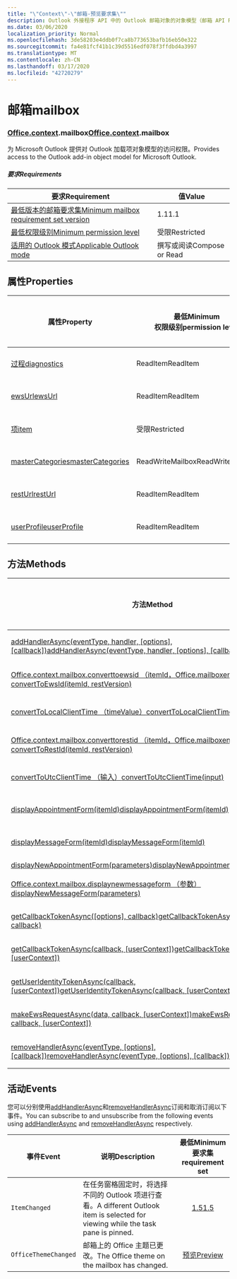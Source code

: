 ```yaml
---
title: "\"Context\"-\"邮箱-预览要求集\""
description: Outlook 外接程序 API 中的 Outlook 邮箱对象的对象模型（邮箱 API Preview 版本）。
ms.date: 03/06/2020
localization_priority: Normal
ms.openlocfilehash: 3de58203e4ddb0f7ca8b773653bafb16eb50e322
ms.sourcegitcommit: fa4e81fcf41b1c39d5516edf078f3ffdbd4a3997
ms.translationtype: MT
ms.contentlocale: zh-CN
ms.lasthandoff: 03/17/2020
ms.locfileid: "42720279"
---
```

# <a name="mailbox"></a><span data-ttu-id="775b5-103">邮箱</span><span class="sxs-lookup"><span data-stu-id="775b5-103">mailbox</span></span>

### <a name="officecontextmailbox"></a><span data-ttu-id="775b5-104">[Office](office.md)[.context](office.context.md).mailbox</span><span class="sxs-lookup"><span data-stu-id="775b5-104">[Office](office.md)[.context](office.context.md).mailbox</span></span>

<span data-ttu-id="775b5-105">为 Microsoft Outlook 提供对 Outlook 加载项对象模型的访问权限。</span><span class="sxs-lookup"><span data-stu-id="775b5-105">Provides access to the Outlook add-in object model for Microsoft Outlook.</span></span>

##### <a name="requirements"></a><span data-ttu-id="775b5-106">要求</span><span class="sxs-lookup"><span data-stu-id="775b5-106">Requirements</span></span>

|<span data-ttu-id="775b5-107">要求</span><span class="sxs-lookup"><span data-stu-id="775b5-107">Requirement</span></span>| <span data-ttu-id="775b5-108">值</span><span class="sxs-lookup"><span data-stu-id="775b5-108">Value</span></span>|
|---|---|
|[<span data-ttu-id="775b5-109">最低版本的邮箱要求集</span><span class="sxs-lookup"><span data-stu-id="775b5-109">Minimum mailbox requirement set version</span></span>](../../requirement-sets/outlook-api-requirement-sets.md)| <span data-ttu-id="775b5-110">1.1</span><span class="sxs-lookup"><span data-stu-id="775b5-110">1.1</span></span>|
|[<span data-ttu-id="775b5-111">最低权限级别</span><span class="sxs-lookup"><span data-stu-id="775b5-111">Minimum permission level</span></span>](../../../outlook/understanding-outlook-add-in-permissions.md)| <span data-ttu-id="775b5-112">受限</span><span class="sxs-lookup"><span data-stu-id="775b5-112">Restricted</span></span>|
|[<span data-ttu-id="775b5-113">适用的 Outlook 模式</span><span class="sxs-lookup"><span data-stu-id="775b5-113">Applicable Outlook mode</span></span>](../../../outlook/outlook-add-ins-overview.md#extension-points)| <span data-ttu-id="775b5-114">撰写或阅读</span><span class="sxs-lookup"><span data-stu-id="775b5-114">Compose or Read</span></span>|

## <a name="properties"></a><span data-ttu-id="775b5-115">属性</span><span class="sxs-lookup"><span data-stu-id="775b5-115">Properties</span></span>

| <span data-ttu-id="775b5-116">属性</span><span class="sxs-lookup"><span data-stu-id="775b5-116">Property</span></span> | <span data-ttu-id="775b5-117">最低</span><span class="sxs-lookup"><span data-stu-id="775b5-117">Minimum</span></span><br><span data-ttu-id="775b5-118">权限级别</span><span class="sxs-lookup"><span data-stu-id="775b5-118">permission level</span></span> | <span data-ttu-id="775b5-119">型号</span><span class="sxs-lookup"><span data-stu-id="775b5-119">Modes</span></span> | <span data-ttu-id="775b5-120">返回类型</span><span class="sxs-lookup"><span data-stu-id="775b5-120">Return type</span></span> | <span data-ttu-id="775b5-121">最低</span><span class="sxs-lookup"><span data-stu-id="775b5-121">Minimum</span></span><br><span data-ttu-id="775b5-122">要求集</span><span class="sxs-lookup"><span data-stu-id="775b5-122">requirement set</span></span> |
|---|---|---|---|:---:|
| [<span data-ttu-id="775b5-123">过程</span><span class="sxs-lookup"><span data-stu-id="775b5-123">diagnostics</span></span>](/javascript/api/outlook/office.mailbox?view=outlook-js-preview#diagnostics) | <span data-ttu-id="775b5-124">ReadItem</span><span class="sxs-lookup"><span data-stu-id="775b5-124">ReadItem</span></span> | <span data-ttu-id="775b5-125">撰写</span><span class="sxs-lookup"><span data-stu-id="775b5-125">Compose</span></span><br><span data-ttu-id="775b5-126">读取</span><span class="sxs-lookup"><span data-stu-id="775b5-126">Read</span></span> | [<span data-ttu-id="775b5-127">Diagnostics</span><span class="sxs-lookup"><span data-stu-id="775b5-127">Diagnostics</span></span>](/javascript/api/outlook/office.diagnostics?view=outlook-js-preview) | [<span data-ttu-id="775b5-128">1.1</span><span class="sxs-lookup"><span data-stu-id="775b5-128">1.1</span></span>](../requirement-set-1.1/outlook-requirement-set-1.1.md) |
| [<span data-ttu-id="775b5-129">ewsUrl</span><span class="sxs-lookup"><span data-stu-id="775b5-129">ewsUrl</span></span>](/javascript/api/outlook/office.mailbox?view=outlook-js-preview#ewsurl) | <span data-ttu-id="775b5-130">ReadItem</span><span class="sxs-lookup"><span data-stu-id="775b5-130">ReadItem</span></span> | <span data-ttu-id="775b5-131">撰写</span><span class="sxs-lookup"><span data-stu-id="775b5-131">Compose</span></span><br><span data-ttu-id="775b5-132">读取</span><span class="sxs-lookup"><span data-stu-id="775b5-132">Read</span></span> | <span data-ttu-id="775b5-133">String</span><span class="sxs-lookup"><span data-stu-id="775b5-133">String</span></span> | [<span data-ttu-id="775b5-134">1.1</span><span class="sxs-lookup"><span data-stu-id="775b5-134">1.1</span></span>](../requirement-set-1.1/outlook-requirement-set-1.1.md) |
| [<span data-ttu-id="775b5-135">项</span><span class="sxs-lookup"><span data-stu-id="775b5-135">item</span></span>](office.context.mailbox.item.md) | <span data-ttu-id="775b5-136">受限</span><span class="sxs-lookup"><span data-stu-id="775b5-136">Restricted</span></span> | <span data-ttu-id="775b5-137">撰写</span><span class="sxs-lookup"><span data-stu-id="775b5-137">Compose</span></span><br><span data-ttu-id="775b5-138">读取</span><span class="sxs-lookup"><span data-stu-id="775b5-138">Read</span></span> | [<span data-ttu-id="775b5-139">项目</span><span class="sxs-lookup"><span data-stu-id="775b5-139">Item</span></span>](/javascript/api/outlook/office.item?view=outlook-js-preview) | [<span data-ttu-id="775b5-140">1.1</span><span class="sxs-lookup"><span data-stu-id="775b5-140">1.1</span></span>](../requirement-set-1.1/outlook-requirement-set-1.1.md) |
| [<span data-ttu-id="775b5-141">masterCategories</span><span class="sxs-lookup"><span data-stu-id="775b5-141">masterCategories</span></span>](/javascript/api/outlook/office.mailbox?view=outlook-js-preview#mastercategories) | <span data-ttu-id="775b5-142">ReadWriteMailbox</span><span class="sxs-lookup"><span data-stu-id="775b5-142">ReadWriteMailbox</span></span> | <span data-ttu-id="775b5-143">撰写</span><span class="sxs-lookup"><span data-stu-id="775b5-143">Compose</span></span><br><span data-ttu-id="775b5-144">读取</span><span class="sxs-lookup"><span data-stu-id="775b5-144">Read</span></span> | [<span data-ttu-id="775b5-145">MasterCategories</span><span class="sxs-lookup"><span data-stu-id="775b5-145">MasterCategories</span></span>](/javascript/api/outlook/office.mastercategories?view=outlook-js-preview) | [<span data-ttu-id="775b5-146">1.8</span><span class="sxs-lookup"><span data-stu-id="775b5-146">1.8</span></span>](../requirement-set-1.8/outlook-requirement-set-1.8.md) |
| [<span data-ttu-id="775b5-147">restUrl</span><span class="sxs-lookup"><span data-stu-id="775b5-147">restUrl</span></span>](/javascript/api/outlook/office.mailbox?view=outlook-js-preview#resturl) | <span data-ttu-id="775b5-148">ReadItem</span><span class="sxs-lookup"><span data-stu-id="775b5-148">ReadItem</span></span> | <span data-ttu-id="775b5-149">撰写</span><span class="sxs-lookup"><span data-stu-id="775b5-149">Compose</span></span><br><span data-ttu-id="775b5-150">读取</span><span class="sxs-lookup"><span data-stu-id="775b5-150">Read</span></span> | <span data-ttu-id="775b5-151">String</span><span class="sxs-lookup"><span data-stu-id="775b5-151">String</span></span> | [<span data-ttu-id="775b5-152">1.5</span><span class="sxs-lookup"><span data-stu-id="775b5-152">1.5</span></span>](../requirement-set-1.5/outlook-requirement-set-1.5.md) |
| [<span data-ttu-id="775b5-153">userProfile</span><span class="sxs-lookup"><span data-stu-id="775b5-153">userProfile</span></span>](/javascript/api/outlook/office.mailbox?view=outlook-js-preview#userprofile) | <span data-ttu-id="775b5-154">ReadItem</span><span class="sxs-lookup"><span data-stu-id="775b5-154">ReadItem</span></span> | <span data-ttu-id="775b5-155">撰写</span><span class="sxs-lookup"><span data-stu-id="775b5-155">Compose</span></span><br><span data-ttu-id="775b5-156">读取</span><span class="sxs-lookup"><span data-stu-id="775b5-156">Read</span></span> | [<span data-ttu-id="775b5-157">UserProfile</span><span class="sxs-lookup"><span data-stu-id="775b5-157">UserProfile</span></span>](/javascript/api/outlook/office.userprofile?view=outlook-js-preview) | [<span data-ttu-id="775b5-158">1.1</span><span class="sxs-lookup"><span data-stu-id="775b5-158">1.1</span></span>](../requirement-set-1.1/outlook-requirement-set-1.1.md) |

## <a name="methods"></a><span data-ttu-id="775b5-159">方法</span><span class="sxs-lookup"><span data-stu-id="775b5-159">Methods</span></span>

| <span data-ttu-id="775b5-160">方法</span><span class="sxs-lookup"><span data-stu-id="775b5-160">Method</span></span> | <span data-ttu-id="775b5-161">最低</span><span class="sxs-lookup"><span data-stu-id="775b5-161">Minimum</span></span><br><span data-ttu-id="775b5-162">权限级别</span><span class="sxs-lookup"><span data-stu-id="775b5-162">permission level</span></span> | <span data-ttu-id="775b5-163">型号</span><span class="sxs-lookup"><span data-stu-id="775b5-163">Modes</span></span> | <span data-ttu-id="775b5-164">最低</span><span class="sxs-lookup"><span data-stu-id="775b5-164">Minimum</span></span><br><span data-ttu-id="775b5-165">要求集</span><span class="sxs-lookup"><span data-stu-id="775b5-165">requirement set</span></span> |
|---|---|---|:---:|
| <span data-ttu-id="775b5-166">[addHandlerAsync(eventType, handler, [options], [callback])](/javascript/api/outlook/office.mailbox?view=outlook-js-preview#addhandlerasync-eventtype--handler--options--callback-)</span><span class="sxs-lookup"><span data-stu-id="775b5-166">[addHandlerAsync(eventType, handler, [options], [callback])](/javascript/api/outlook/office.mailbox?view=outlook-js-preview#addhandlerasync-eventtype--handler--options--callback-)</span></span> | <span data-ttu-id="775b5-167">ReadItem</span><span class="sxs-lookup"><span data-stu-id="775b5-167">ReadItem</span></span> | <span data-ttu-id="775b5-168">撰写</span><span class="sxs-lookup"><span data-stu-id="775b5-168">Compose</span></span><br><span data-ttu-id="775b5-169">读取</span><span class="sxs-lookup"><span data-stu-id="775b5-169">Read</span></span> | [<span data-ttu-id="775b5-170">1.5</span><span class="sxs-lookup"><span data-stu-id="775b5-170">1.5</span></span>](../requirement-set-1.5/outlook-requirement-set-1.5.md) |
| [<span data-ttu-id="775b5-171">Office.context.mailbox.converttoewsid （itemId，Office.mailboxenums.restversion）</span><span class="sxs-lookup"><span data-stu-id="775b5-171">convertToEwsId(itemId, restVersion)</span></span>](/javascript/api/outlook/office.mailbox?view=outlook-js-preview#converttoewsid-itemid--restversion-) | <span data-ttu-id="775b5-172">受限</span><span class="sxs-lookup"><span data-stu-id="775b5-172">Restricted</span></span> | <span data-ttu-id="775b5-173">撰写</span><span class="sxs-lookup"><span data-stu-id="775b5-173">Compose</span></span><br><span data-ttu-id="775b5-174">读取</span><span class="sxs-lookup"><span data-stu-id="775b5-174">Read</span></span> | [<span data-ttu-id="775b5-175">1.3</span><span class="sxs-lookup"><span data-stu-id="775b5-175">1.3</span></span>](../requirement-set-1.3/outlook-requirement-set-1.3.md) |
| [<span data-ttu-id="775b5-176">convertToLocalClientTime （timeValue）</span><span class="sxs-lookup"><span data-stu-id="775b5-176">convertToLocalClientTime(timeValue)</span></span>](/javascript/api/outlook/office.mailbox?view=outlook-js-preview#converttolocalclienttime-timevalue-) | <span data-ttu-id="775b5-177">ReadItem</span><span class="sxs-lookup"><span data-stu-id="775b5-177">ReadItem</span></span> | <span data-ttu-id="775b5-178">撰写</span><span class="sxs-lookup"><span data-stu-id="775b5-178">Compose</span></span><br><span data-ttu-id="775b5-179">读取</span><span class="sxs-lookup"><span data-stu-id="775b5-179">Read</span></span> | [<span data-ttu-id="775b5-180">1.1</span><span class="sxs-lookup"><span data-stu-id="775b5-180">1.1</span></span>](../requirement-set-1.1/outlook-requirement-set-1.1.md) |
| [<span data-ttu-id="775b5-181">Office.context.mailbox.converttorestid （itemId，Office.mailboxenums.restversion）</span><span class="sxs-lookup"><span data-stu-id="775b5-181">convertToRestId(itemId, restVersion)</span></span>](/javascript/api/outlook/office.mailbox?view=outlook-js-preview#converttorestid-itemid--restversion-) | <span data-ttu-id="775b5-182">受限</span><span class="sxs-lookup"><span data-stu-id="775b5-182">Restricted</span></span> | <span data-ttu-id="775b5-183">撰写</span><span class="sxs-lookup"><span data-stu-id="775b5-183">Compose</span></span><br><span data-ttu-id="775b5-184">读取</span><span class="sxs-lookup"><span data-stu-id="775b5-184">Read</span></span> | [<span data-ttu-id="775b5-185">1.3</span><span class="sxs-lookup"><span data-stu-id="775b5-185">1.3</span></span>](../requirement-set-1.3/outlook-requirement-set-1.3.md) |
| [<span data-ttu-id="775b5-186">convertToUtcClientTime （输入）</span><span class="sxs-lookup"><span data-stu-id="775b5-186">convertToUtcClientTime(input)</span></span>](/javascript/api/outlook/office.mailbox?view=outlook-js-preview#converttoutcclienttime-input-) | <span data-ttu-id="775b5-187">ReadItem</span><span class="sxs-lookup"><span data-stu-id="775b5-187">ReadItem</span></span> | <span data-ttu-id="775b5-188">撰写</span><span class="sxs-lookup"><span data-stu-id="775b5-188">Compose</span></span><br><span data-ttu-id="775b5-189">读取</span><span class="sxs-lookup"><span data-stu-id="775b5-189">Read</span></span> | [<span data-ttu-id="775b5-190">1.1</span><span class="sxs-lookup"><span data-stu-id="775b5-190">1.1</span></span>](../requirement-set-1.1/outlook-requirement-set-1.1.md) |
| [<span data-ttu-id="775b5-191">displayAppointmentForm(itemId)</span><span class="sxs-lookup"><span data-stu-id="775b5-191">displayAppointmentForm(itemId)</span></span>](/javascript/api/outlook/office.mailbox?view=outlook-js-preview#displayappointmentform-itemid-) | <span data-ttu-id="775b5-192">ReadItem</span><span class="sxs-lookup"><span data-stu-id="775b5-192">ReadItem</span></span> | <span data-ttu-id="775b5-193">撰写</span><span class="sxs-lookup"><span data-stu-id="775b5-193">Compose</span></span><br><span data-ttu-id="775b5-194">读取</span><span class="sxs-lookup"><span data-stu-id="775b5-194">Read</span></span> | [<span data-ttu-id="775b5-195">1.1</span><span class="sxs-lookup"><span data-stu-id="775b5-195">1.1</span></span>](../requirement-set-1.1/outlook-requirement-set-1.1.md) |
| [<span data-ttu-id="775b5-196">displayMessageForm(itemId)</span><span class="sxs-lookup"><span data-stu-id="775b5-196">displayMessageForm(itemId)</span></span>](/javascript/api/outlook/office.mailbox?view=outlook-js-preview#displaymessageform-itemid-) | <span data-ttu-id="775b5-197">ReadItem</span><span class="sxs-lookup"><span data-stu-id="775b5-197">ReadItem</span></span> | <span data-ttu-id="775b5-198">撰写</span><span class="sxs-lookup"><span data-stu-id="775b5-198">Compose</span></span><br><span data-ttu-id="775b5-199">读取</span><span class="sxs-lookup"><span data-stu-id="775b5-199">Read</span></span> | [<span data-ttu-id="775b5-200">1.1</span><span class="sxs-lookup"><span data-stu-id="775b5-200">1.1</span></span>](../requirement-set-1.1/outlook-requirement-set-1.1.md) |
| [<span data-ttu-id="775b5-201">displayNewAppointmentForm(parameters)</span><span class="sxs-lookup"><span data-stu-id="775b5-201">displayNewAppointmentForm(parameters)</span></span>](/javascript/api/outlook/office.mailbox?view=outlook-js-preview#displaynewappointmentform-parameters-) | <span data-ttu-id="775b5-202">ReadItem</span><span class="sxs-lookup"><span data-stu-id="775b5-202">ReadItem</span></span> | <span data-ttu-id="775b5-203">读取</span><span class="sxs-lookup"><span data-stu-id="775b5-203">Read</span></span> | [<span data-ttu-id="775b5-204">1.1</span><span class="sxs-lookup"><span data-stu-id="775b5-204">1.1</span></span>](../requirement-set-1.1/outlook-requirement-set-1.1.md) |
| [<span data-ttu-id="775b5-205">Office.context.mailbox.displaynewmessageform （参数）</span><span class="sxs-lookup"><span data-stu-id="775b5-205">displayNewMessageForm(parameters)</span></span>](/javascript/api/outlook/office.mailbox?view=outlook-js-preview#displaynewmessageform-parameters-) | <span data-ttu-id="775b5-206">ReadItem</span><span class="sxs-lookup"><span data-stu-id="775b5-206">ReadItem</span></span> | <span data-ttu-id="775b5-207">撰写</span><span class="sxs-lookup"><span data-stu-id="775b5-207">Compose</span></span><br><span data-ttu-id="775b5-208">读取</span><span class="sxs-lookup"><span data-stu-id="775b5-208">Read</span></span> | [<span data-ttu-id="775b5-209">1.6</span><span class="sxs-lookup"><span data-stu-id="775b5-209">1.6</span></span>](../requirement-set-1.6/outlook-requirement-set-1.6.md) |
| <span data-ttu-id="775b5-210">[getCallbackTokenAsync([options], callback)](/javascript/api/outlook/office.mailbox?view=outlook-js-preview#getcallbacktokenasync-options--callback-)</span><span class="sxs-lookup"><span data-stu-id="775b5-210">[getCallbackTokenAsync([options], callback)](/javascript/api/outlook/office.mailbox?view=outlook-js-preview#getcallbacktokenasync-options--callback-)</span></span> | <span data-ttu-id="775b5-211">ReadItem</span><span class="sxs-lookup"><span data-stu-id="775b5-211">ReadItem</span></span> | <span data-ttu-id="775b5-212">撰写</span><span class="sxs-lookup"><span data-stu-id="775b5-212">Compose</span></span><br><span data-ttu-id="775b5-213">读取</span><span class="sxs-lookup"><span data-stu-id="775b5-213">Read</span></span> | [<span data-ttu-id="775b5-214">1.5</span><span class="sxs-lookup"><span data-stu-id="775b5-214">1.5</span></span>](../requirement-set-1.5/outlook-requirement-set-1.5.md) |
| <span data-ttu-id="775b5-215">[getCallbackTokenAsync(callback, [userContext])](/javascript/api/outlook/office.mailbox?view=outlook-js-preview#getcallbacktokenasync-callback--usercontext-)</span><span class="sxs-lookup"><span data-stu-id="775b5-215">[getCallbackTokenAsync(callback, [userContext])](/javascript/api/outlook/office.mailbox?view=outlook-js-preview#getcallbacktokenasync-callback--usercontext-)</span></span> | <span data-ttu-id="775b5-216">ReadItem</span><span class="sxs-lookup"><span data-stu-id="775b5-216">ReadItem</span></span> | <span data-ttu-id="775b5-217">撰写</span><span class="sxs-lookup"><span data-stu-id="775b5-217">Compose</span></span><br><span data-ttu-id="775b5-218">读取</span><span class="sxs-lookup"><span data-stu-id="775b5-218">Read</span></span> | [<span data-ttu-id="775b5-219">1.3</span><span class="sxs-lookup"><span data-stu-id="775b5-219">1.3</span></span>](../requirement-set-1.3/outlook-requirement-set-1.3.md)<br>[<span data-ttu-id="775b5-220">1.1</span><span class="sxs-lookup"><span data-stu-id="775b5-220">1.1</span></span>](../requirement-set-1.1/outlook-requirement-set-1.1.md) |
| <span data-ttu-id="775b5-221">[getUserIdentityTokenAsync(callback, [userContext])](/javascript/api/outlook/office.mailbox?view=outlook-js-preview#getuseridentitytokenasync-callback--usercontext-)</span><span class="sxs-lookup"><span data-stu-id="775b5-221">[getUserIdentityTokenAsync(callback, [userContext])](/javascript/api/outlook/office.mailbox?view=outlook-js-preview#getuseridentitytokenasync-callback--usercontext-)</span></span> | <span data-ttu-id="775b5-222">ReadItem</span><span class="sxs-lookup"><span data-stu-id="775b5-222">ReadItem</span></span> | <span data-ttu-id="775b5-223">撰写</span><span class="sxs-lookup"><span data-stu-id="775b5-223">Compose</span></span><br><span data-ttu-id="775b5-224">读取</span><span class="sxs-lookup"><span data-stu-id="775b5-224">Read</span></span> | [<span data-ttu-id="775b5-225">1.1</span><span class="sxs-lookup"><span data-stu-id="775b5-225">1.1</span></span>](../requirement-set-1.1/outlook-requirement-set-1.1.md) |
| <span data-ttu-id="775b5-226">[makeEwsRequestAsync(data, callback, [userContext])](/javascript/api/outlook/office.mailbox?view=outlook-js-preview#makeewsrequestasync-data--callback--usercontext-)</span><span class="sxs-lookup"><span data-stu-id="775b5-226">[makeEwsRequestAsync(data, callback, [userContext])](/javascript/api/outlook/office.mailbox?view=outlook-js-preview#makeewsrequestasync-data--callback--usercontext-)</span></span> | <span data-ttu-id="775b5-227">ReadWriteMailbox</span><span class="sxs-lookup"><span data-stu-id="775b5-227">ReadWriteMailbox</span></span> | <span data-ttu-id="775b5-228">撰写</span><span class="sxs-lookup"><span data-stu-id="775b5-228">Compose</span></span><br><span data-ttu-id="775b5-229">读取</span><span class="sxs-lookup"><span data-stu-id="775b5-229">Read</span></span> | [<span data-ttu-id="775b5-230">1.1</span><span class="sxs-lookup"><span data-stu-id="775b5-230">1.1</span></span>](../requirement-set-1.1/outlook-requirement-set-1.1.md) |
| <span data-ttu-id="775b5-231">[removeHandlerAsync(eventType, [options], [callback])](/javascript/api/outlook/office.mailbox?view=outlook-js-preview#removehandlerasync-eventtype--options--callback-)</span><span class="sxs-lookup"><span data-stu-id="775b5-231">[removeHandlerAsync(eventType, [options], [callback])](/javascript/api/outlook/office.mailbox?view=outlook-js-preview#removehandlerasync-eventtype--options--callback-)</span></span> | <span data-ttu-id="775b5-232">ReadItem</span><span class="sxs-lookup"><span data-stu-id="775b5-232">ReadItem</span></span> | <span data-ttu-id="775b5-233">撰写</span><span class="sxs-lookup"><span data-stu-id="775b5-233">Compose</span></span><br><span data-ttu-id="775b5-234">读取</span><span class="sxs-lookup"><span data-stu-id="775b5-234">Read</span></span> | [<span data-ttu-id="775b5-235">1.5</span><span class="sxs-lookup"><span data-stu-id="775b5-235">1.5</span></span>](../requirement-set-1.5/outlook-requirement-set-1.5.md) |

## <a name="events"></a><span data-ttu-id="775b5-236">活动</span><span class="sxs-lookup"><span data-stu-id="775b5-236">Events</span></span>

<span data-ttu-id="775b5-237">您可以分别使用[addHandlerAsync](/javascript/api/outlook/office.mailbox?view=outlook-js-preview#addhandlerasync-eventtype--handler--options--callback-)和[removeHandlerAsync](/javascript/api/outlook/office.mailbox?view=outlook-js-preview#removehandlerasync-eventtype--options--callback-)订阅和取消订阅以下事件。</span><span class="sxs-lookup"><span data-stu-id="775b5-237">You can subscribe to and unsubscribe from the following events using [addHandlerAsync](/javascript/api/outlook/office.mailbox?view=outlook-js-preview#addhandlerasync-eventtype--handler--options--callback-) and [removeHandlerAsync](/javascript/api/outlook/office.mailbox?view=outlook-js-preview#removehandlerasync-eventtype--options--callback-) respectively.</span></span>

| <span data-ttu-id="775b5-238">事件</span><span class="sxs-lookup"><span data-stu-id="775b5-238">Event</span></span> | <span data-ttu-id="775b5-239">说明</span><span class="sxs-lookup"><span data-stu-id="775b5-239">Description</span></span> | <span data-ttu-id="775b5-240">最低</span><span class="sxs-lookup"><span data-stu-id="775b5-240">Minimum</span></span><br><span data-ttu-id="775b5-241">要求集</span><span class="sxs-lookup"><span data-stu-id="775b5-241">requirement set</span></span> |
|---|---|:---:|
|`ItemChanged`| <span data-ttu-id="775b5-242">在任务窗格固定时，将选择不同的 Outlook 项进行查看。</span><span class="sxs-lookup"><span data-stu-id="775b5-242">A different Outlook item is selected for viewing while the task pane is pinned.</span></span> | [<span data-ttu-id="775b5-243">1.5</span><span class="sxs-lookup"><span data-stu-id="775b5-243">1.5</span></span>](../requirement-set-1.5/outlook-requirement-set-1.5.md) |
|`OfficeThemeChanged`| <span data-ttu-id="775b5-244">邮箱上的 Office 主题已更改。</span><span class="sxs-lookup"><span data-stu-id="775b5-244">The Office theme on the mailbox has changed.</span></span> | [<span data-ttu-id="775b5-245">预览</span><span class="sxs-lookup"><span data-stu-id="775b5-245">Preview</span></span>](../preview-requirement-set/outlook-requirement-set-preview.md) |
